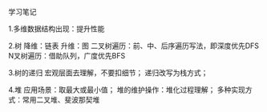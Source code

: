 学习笔记

1.多维数据结构出现：提升性能

2.树
降维：链表
升维：图
二叉树遍历：前、中、后序遍历写法，即深度优先DFS
N叉树遍历：借助队列，广度优先BFS


3.树的递归
宏观层面去理解，不要扣细节；
递归改写为栈方式；


4.堆
应用场景：取最大或最小值；
堆的维护操作：堆化过程理解；
多种实现方式：常用二叉堆、斐波那契堆
